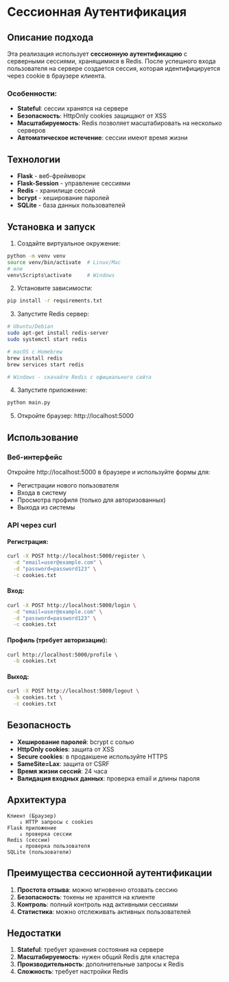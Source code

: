 # Сессионная Аутентификация

## Описание подхода

Эта реализация использует **сессионную аутентификацию** с серверными сессиями, хранящимися в Redis. После успешного входа пользователя на сервере создается сессия, которая идентифицируется через cookie в браузере клиента.

### Особенности:
- **Stateful**: сессии хранятся на сервере
- **Безопасность**: HttpOnly cookies защищают от XSS
- **Масштабируемость**: Redis позволяет масштабировать на несколько серверов
- **Автоматическое истечение**: сессии имеют время жизни

## Технологии

- **Flask** - веб-фреймворк
- **Flask-Session** - управление сессиями
- **Redis** - хранилище сессий
- **bcrypt** - хеширование паролей
- **SQLite** - база данных пользователей

## Установка и запуск

1. Создайте виртуальное окружение:
```bash
python -m venv venv
source venv/bin/activate  # Linux/Mac
# или
venv\Scripts\activate     # Windows
```

2. Установите зависимости:
```bash
pip install -r requirements.txt
```

3. Запустите Redis сервер:
```bash
# Ubuntu/Debian
sudo apt-get install redis-server
sudo systemctl start redis

# macOS с Homebrew
brew install redis
brew services start redis

# Windows - скачайте Redis с официального сайта
```

4. Запустите приложение:
```bash
python main.py
```

5. Откройте браузер: http://localhost:5000

## Использование

### Веб-интерфейс
Откройте http://localhost:5000 в браузере и используйте формы для:
- Регистрации нового пользователя
- Входа в систему
- Просмотра профиля (только для авторизованных)
- Выхода из системы

### API через curl

#### Регистрация:
```bash
curl -X POST http://localhost:5000/register \
  -d "email=user@example.com" \
  -d "password=password123" \
  -c cookies.txt
```

#### Вход:
```bash
curl -X POST http://localhost:5000/login \
  -d "email=user@example.com" \
  -d "password=password123" \
  -c cookies.txt
```

#### Профиль (требует авторизации):
```bash
curl http://localhost:5000/profile \
  -b cookies.txt
```

#### Выход:
```bash
curl -X POST http://localhost:5000/logout \
  -b cookies.txt \
  -c cookies.txt
```

## Безопасность

- **Хеширование паролей**: bcrypt с солью
- **HttpOnly cookies**: защита от XSS
- **Secure cookies**: в продакшене используйте HTTPS
- **SameSite=Lax**: защита от CSRF
- **Время жизни сессий**: 24 часа
- **Валидация входных данных**: проверка email и длины пароля

## Архитектура

```
Клиент (Браузер)
    ↓ HTTP запросы с cookies
Flask приложение
    ↓ проверка сессии
Redis (сессии)
    ↓ проверка пользователя
SQLite (пользователи)
```

## Преимущества сессионной аутентификации

1. **Простота отзыва**: можно мгновенно отозвать сессию
2. **Безопасность**: токены не хранятся на клиенте
3. **Контроль**: полный контроль над активными сессиями
4. **Статистика**: можно отслеживать активных пользователей

## Недостатки

1. **Stateful**: требует хранения состояния на сервере
2. **Масштабируемость**: нужен общий Redis для кластера
3. **Производительность**: дополнительные запросы к Redis
4. **Сложность**: требует настройки Redis
